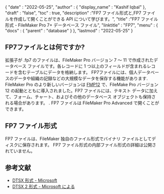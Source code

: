 {
  "date" : "2022-05-25",
  "author" : {
    "display_name" : "Kashif Iqbal"
},
  "draft" : "false",
  "toc" : true,
  "description" :"FP7 ファイル形式と,FP7 ファイルを作成して開くことができる API について学びます。",
  "title" :"FP7 ファイル形式 - FileMaker Pro 7+ データベース ファイル",
  "linktitle" : "FP7",
  "menu" : {
    "docs" : {
      "parent" : "database"
}
},
  "lastmod" : "2022-05-25"
}

## FP7ファイルとは何ですか?

拡張子が .fp7 のファイルは、FileMaker Pro バージョン 7 ～ 11 で作成されたデータベース ファイルです。各レコードに 1 つ以上のフィールドが含まれるレコードを含むテーブルにデータを格納します。 FP7ファイルには、個人データベースのデータや組織の記録などの大規模なデータを保存する機能があります. FileMaker Pro のより新しいバージョンは [FMP12](/database/fmp12/) で、FileMake Pro バージョン 12 の起動とともに導入されました。FP7 ファイルには、テキスト データに加えて、フォーム、チャート、およびその他のデータベース オブジェクトも保持される場合があります。 . FP7 ファイルは FileMaker Pro Advanced で開くことができます。

## FP7 ファイル形式

FP7 ファイルは、FileMaker 独自のファイル形式でバイナリ ファイルとしてディスクに保存されます。 FP7 ファイル形式の内部ファイル形式の詳細は公開されていません。

## 参考文献

* [DTSX 形式 - Microsoft](https://learn.microsoft.com/en-us/openspecs/sql_data_portability/ms-dtsx/235600e9-0c13-4b5b-a388-aa3c65aec1dd)
* [DTSX 2 形式 - Microsoft による](https://learn.microsoft.com/en-us/openspecs/sql_data_portability/ms-dtsx2/fb216aa4-62ab-41c8-a6d5-5b1002739d21)

